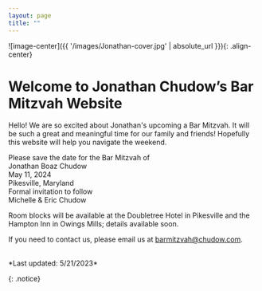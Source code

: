 ```yaml
---
layout: page
title: ""
---
```


![image-center]({{ '/images/Jonathan-cover.jpg' | absolute_url }}){: .align-center}


# Welcome to Jonathan Chudow’s Bar Mitzvah Website

Hello!  We are so excited about Jonathan's upcoming a Bar Mitzvah.  It will be such a great and meaningful time for our family and friends!  Hopefully this website will help you navigate the weekend.  

Please save the date for the Bar Mitzvah of <br />
Jonathan Boaz Chudow <br />
May 11, 2024 <br />
Pikesville, Maryland <br />
Formal invitation to follow <br />
Michelle & Eric Chudow <br />

Room blocks will be available at the Doubletree Hotel in Pikesville and the Hampton Inn in Owings Mills; details available soon.

<!-- this is a comment -->
<!-- Click the buttons below for more information: -->
<!-- [Save the Date](Save-the-Date){: .btn .btn--success} -->

If you need to contact us, please email us at [barmitzvah@chudow.com](mailto:barmitzvah@chudow.com?subject=Jonathan%20Bar%20Mitzvah).

<br />
*Last updated: 5/21/2023*

{: .notice}
